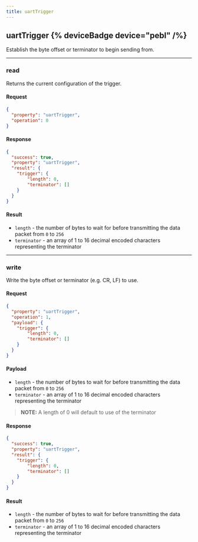 ```yaml
---
title: uartTrigger
---
```


## uartTrigger {% deviceBadge device="pebl" /%} 
Establish the byte offset or terminator to begin sending from.

------------------------------------------------------------------------------------------------------------------

### read
Returns the current configuration of the trigger.

#### Request
```json
{
  "property": "uartTrigger",
  "operation": 0
}
```

#### Response
```json
{
  "success": true,
  "property": "uartTrigger",
  "result": {
    "trigger": {
        "length": 0,
        "terminator": []
    }
  }
}
```

#### Result
- `length` - the number of bytes to wait for before transmitting the data packet from `0` to `256`
- `terminator` - an array of 1 to 16 decimal encoded characters representing the terminator

------------------------------------------------------------------------------------------------------------------

### write
Write the byte offset or terminator (e.g. CR, LF) to use.

#### Request
```json
{
  "property": "uartTrigger",
  "operation": 1,
  "payload": {
    "trigger": {
        "length": 0,
        "terminator": []
    }
  }
}
```

#### Payload
- `length` - the number of bytes to wait for before transmitting the data packet from `0` to `256`
- `terminator` - an array of 1 to 16 decimal encoded characters representing the terminator

> **NOTE:** A length of 0 will default to use of the terminator

#### Response
```json
{
  "success": true,
  "property": "uartTrigger",
  "result": {
    "trigger": {
        "length": 0,
        "terminator": []
    }
  }
}
```

#### Result
- `length` - the number of bytes to wait for before transmitting the data packet from `0` to `256`
- `terminator` - an array of 1 to 16 decimal encoded characters representing the terminator